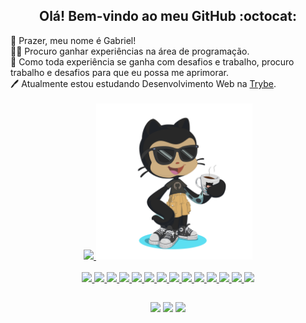 
<h2 align=center>Olá! Bem-vindo ao meu GitHub :octocat:</h2>

<div>👋 Prazer, meu nome é Gabriel!</div>
<div>👨‍💻 Procuro ganhar experiências na área de programação.</div>
<div>🔎 Como toda experiência se ganha com desafios e trabalho, procuro trabalho e desafios
para que eu possa me aprimorar.</div>
<div>🖊️ Atualmente estou estudando Desenvolvimento Web  na <a href="https://www.betrybe.com/" target="blank">Trybe</a>.</div>
<br>

<div align="center">
  <a href="https://github.com/gapneves">
<!--   <img height="180em" src="https://github-readme-stats.vercel.app/api?username=gapneves&show_icons=true&theme=dark&include_all_commits=true&count_private=true"/> -->
  <img height="180em" src="https://github-readme-stats.vercel.app/api/top-langs/?username=gapneves&layout=compact&langs_count=7&theme=dark"/>
  <img height="250em" length="50em" src="./Imgs/my-octocat.png"/>
</div>
  
<div style="display: inline_block" align=center><br>
  <img src="https://img.shields.io/badge/GIT-E44C30?style=for-the-badge&logo=git&logoColor=white">
  <img src="https://img.shields.io/badge/Ubuntu-E95420?style=for-the-badge&logo=ubuntu&logoColor=white">
  <img src="https://img.shields.io/badge/Linux-FCC624?style=for-the-badge&logo=linux&logoColor=black">
  <img src="https://img.shields.io/badge/Slack-4A154B?style=for-the-badge&logo=slack&logoColor=white">
  <img src="https://img.shields.io/badge/HTML5-E34F26?style=for-the-badge&logo=html5&logoColor=white">
  <img src="https://img.shields.io/badge/CSS3-1572B6?style=for-the-badge&logo=css3&logoColor=white">
  <img src="https://img.shields.io/badge/JavaScript-323330?style=for-the-badge&logo=javascript&logoColor=F7DF1E">
  <img src="https://img.shields.io/badge/React-20232A?style=for-the-badge&logo=react&logoColor=61DAFB">
<!--   <img src="https://img.shields.io/badge/Tailwind_CSS-38B2AC?style=for-the-badge&logo=tailwind-css&logoColor=white"> -->
  <img src="https://img.shields.io/badge/Bootstrap-563D7C?style=for-the-badge&logo=bootstrap&logoColor=white">
<!--   <img src="https://img.shields.io/badge/Redux-593D88?style=for-the-badge&logo=redux&logoColor=white"> -->
<!--   <img src="https://img.shields.io/badge/React_Router-CA4245?style=for-the-badge&logo=react-router&logoColor=white"> -->
<!--   <img src="https://img.shields.io/badge/MySQL-00000F?style=for-the-badge&logo=mysql&logoColor=white"> -->
<!--   <img src="https://img.shields.io/badge/Docker-2496ED?style=for-the-badge&logo=docker&logoColor=white"> -->
  <img src="https://img.shields.io/badge/Jest-323330?style=for-the-badge&logo=Jest&logoColor=white">
<!--   <img src="https://img.shields.io/badge/Vercel-000000?style=for-the-badge&logo=vercel&logoColor=white"> -->
<!--   <img src="https://img.shields.io/badge/Canva-%2300C4CC.svg?&style=for-the-badge&logo=Canva&logoColor=white"> -->
<!--   <img src="https://img.shields.io/badge/Figma-F24E1E?style=for-the-badge&logo=figma&logoColor=white"> -->
  <img src="https://img.shields.io/badge/Visual_Studio_Code-0078D4?style=for-the-badge&logo=visual%20studio%20code&logoColor=white">
  <img src="https://img.shields.io/badge/eslint-3A33D1?style=for-the-badge&logo=eslint&logoColor=white">
  <img src="https://img.shields.io/badge/stylelint-000?style=for-the-badge&logo=stylelint&logoColor=white">
<!--   <img src="https://img.shields.io/badge/Microsoft_Word-2B579A?style=for-the-badge&logo=microsoft-word&logoColor=white"> -->
  <img src="https://img.shields.io/badge/Trello-0052CC?style=for-the-badge&logo=trello&logoColor=white">
</div>
  
##
  
<div align="center"> 
  <a href="https://instagram.com/_pereiiraa_" target="blank"><img src="https://img.shields.io/badge/-Instagram-%23E4405F?style=for-the-badge&logo=instagram&logoColor=white" target="_blank"></a>
  <a href = "mailto:gabriel.neves84@hotmail.com"><img src="https://img.shields.io/badge/Microsoft_Outlook-0078D4?style=for-the-badge&logo=microsoft-outlook&logoColor=white" target="_blank"></a>
  <a href="https://www.linkedin.com/in/gabrielneves-dev/" target="blank"><img src="https://img.shields.io/badge/-LinkedIn-%230077B5?style=for-the-badge&logo=linkedin&logoColor=white" target="_blank"></a> 
 
<!-- ![Snake animation](https://github.com/gapneves/gapneves/blob/output/github-contribution-grid-snake.svg) -->
 
</div>
